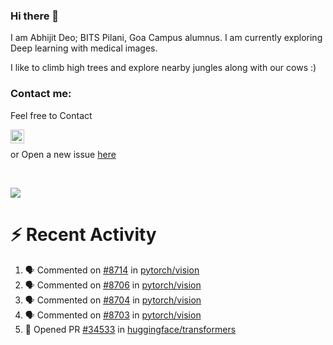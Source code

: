 ### Hi there 👋

I am Abhijit Deo; BITS Pilani, Goa Campus alumnus. I am currently exploring Deep learning with medical images.  


I like to climb high trees and explore nearby jungles along with our cows :)
### Contact me:

Feel free to Contact


[<img align="left" alt="Abhijit Deo | Gmail" width="22px" src="https://cdn.jsdelivr.net/npm/simple-icons@v3/icons/gmail.svg" />][gmail]
<br />


 or Open a new issue [here](https://github.com/abhi-glitchhg/abhi-glitchhg/issues)

[gmail]: mailto:f20190041@goa.bits-pilani.ac.in

<br>



![](https://komarev.com/ghpvc/?username=abhi-glitchhg&color=green)


# :zap: Recent Activity

<!--START_SECTION:activity-->
1. 🗣 Commented on [#8714](https://github.com/pytorch/vision/issues/8714#issuecomment-2460357506) in [pytorch/vision](https://github.com/pytorch/vision)
2. 🗣 Commented on [#8706](https://github.com/pytorch/vision/issues/8706#issuecomment-2452168803) in [pytorch/vision](https://github.com/pytorch/vision)
3. 🗣 Commented on [#8704](https://github.com/pytorch/vision/issues/8704#issuecomment-2451630592) in [pytorch/vision](https://github.com/pytorch/vision)
4. 🗣 Commented on [#8703](https://github.com/pytorch/vision/issues/8703#issuecomment-2450558655) in [pytorch/vision](https://github.com/pytorch/vision)
5. 💪 Opened PR [#34533](https://github.com/huggingface/transformers/pull/34533) in [huggingface/transformers](https://github.com/huggingface/transformers)
<!--END_SECTION:activity-->
